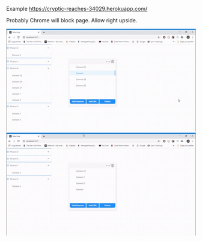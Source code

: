 Example https://cryptic-reaches-34029.herokuapp.com/

Probably Chrome will block page. Allow right upside.

![](gif1.gif)
![](gif2.gif)
